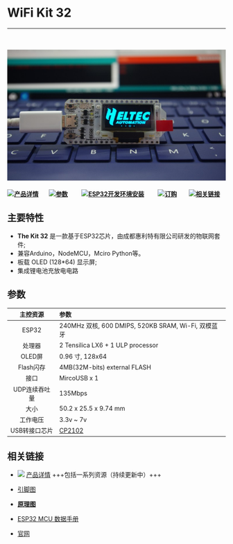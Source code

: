 # WiFi Kit 32
***
&nbsp;

<img src="img/products/display/esp_arduino/wifi_kit_32/01.jpg">



![](http://heltec.cn/icon/idea.png)**[产品详情](http://www.heltec.cn/project/wifi-kit-32/)**&nbsp;&nbsp;&nbsp;&nbsp;&nbsp;&nbsp;![](http://heltec.cn/icon/list.png)**[参数](#参数)**&nbsp;&nbsp;&nbsp;&nbsp;&nbsp;&nbsp;&nbsp;&nbsp;![](http://heltec.cn/icon/startup.png)**[ESP32开发环境安装](https://docs.heltec.cn/#/zh_CN/user_manual/how_to_install_esp32_Arduino)** &nbsp;&nbsp;&nbsp;&nbsp;&nbsp;&nbsp; ![](http://heltec.cn/icon/shop.png)**[订购](https://item.taobao.com/item.htm?spm=a1z10.1-c.w14866899-17001092433.5.5728fdd9CD1FCQ&id=555572682989)**&nbsp;&nbsp;&nbsp;&nbsp;&nbsp;&nbsp; ![](http://heltec.cn/icon/link.png)**[相关链接](#相关链接)**



## 主要特性

- **The Kit 32** 是一款基于ESP32芯片，由成都惠利特有限公司研发的物联网套件;
- 兼容Arduino，NodeMCU，Mciro Python等。
- 板载 OLED (128*64) 显示屏;
- 集成锂电池充放电电路



 ## 参数



|   主控资源    | 参数                                                         |
| :-----------: | :----------------------------------------------------------- |
|     ESP32     | 240MHz 双核, 600 DMIPS, 520KB SRAM, Wi-Fi, 双模蓝牙          |
|    处理器     | 2 Tensilica LX6 + 1 ULP processor                            |
|    OLED屏     | 0.96 寸, 128x64                                              |
|   Flash闪存   | 4MB(32M-bits) external FLASH                                 |
|     接口      | MircoUSB x 1                                                 |
| UDP连续吞吐量 | 135Mbps                                                      |
|     大小      | 50.2 x 25.5 x 9.74 mm                                        |
|   工作电压    | 3.3v ~ 7v                                                    |
| USB转接口芯片 | [CP2102](https://docs.heltec.cn/#/zh_CN/user_manual/establish_serial_connection) |



## 相关链接

- ![](http://heltec.cn/icon/left_hand.png) [产品详情](http://www.heltec.cn/project/wifi-kit-32/?lang=en)  +++包括一系列资源（持续更新中）+++

-  [引脚图](https://github.com/Heltec-Aaron-Lee/WiFi_Kit_series/blob/master/PinoutDiagram/WIFI%20Kit%2032.pdf)
-  **[原理图](https://github.com/Heltec-Aaron-Lee/WiFi_Kit_series/blob/master/SchematicDiagram/WIFI_Kit_32_Schematic_diagram.PDF)**
-  [ESP32 MCU 数据手册](https://www.espressif.com/en/products/hardware/esp32/resources)
-  [官网](http://www.heltec.cn/?lang=en)
